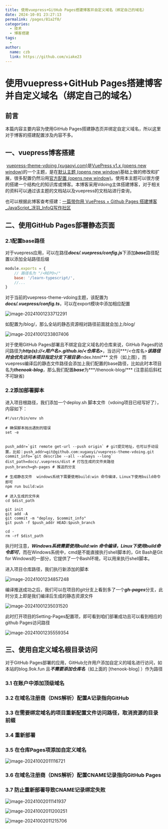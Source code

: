 ```yaml
---
title: 使用vuepress+GitHub Pages搭建博客并自定义域名（绑定自己的域名）
date: 2024-10-01 23:27:13
permalink: /pages/81a2f0/
categories:
  - 技术
  - 博客搭建
tags:
  - 
author: 
  name: czb
  link: https://github.com/xiake23
---
```

# 使用vuepress+GitHub Pages搭建博客并自定义域名（绑定自己的域名）

## 前言

本篇内容主要内容为使用GitHub Pages搭建静态页并绑定自定义域名，所以这里对于博客的搭建配置涉及内容不多。

## 一、vuepress博客搭建

​	[vuepress-theme-vdoing (xugaoyi.com)](https://doc.xugaoyi.com/)是[VuePress v1.x (opens new window)](https://vuepress.vuejs.org/zh/)的一个主题，是在[默认主题 (opens new window)](https://vuepress.vuejs.org/zh/theme/option-api.html)基础上做的修改和扩展，很多配置仍然沿用[官方配置 (opens new window)](https://vuepress.vuejs.org/zh/config/)。使用本主题可以很方便的搭建一个结构化的知识库或博客。本博客采用Vdoing主体搭建博客，对于相关的资料可以通过该主题的文档站以及vuepress的文档站进行查询，

也可以根据此博客查考搭建：[一篇带你用 VuePress + Github Pages 搭建博客_JavaScript_冴羽_InfoQ写作社区](https://xie.infoq.cn/article/4d2f62c87d188331342e62563)



## 二、使用GitHub Pages部署静态页面

### 2.1配置base路径

对于vuepress应用，可以在路径***docs/.vuepress/config.js***下添加***base***路径配置以添加全站路径后缀

```javascript
module.exports = {
    // 路径名为 "/<REPO>/"
    base: '/learn-typescript/',
    //...
}

```

对于当前的vuepress-theme-vdoing主题，该配置为***docs/.vuepress/config.ts***，可以在export模块中添加相应配置

![image-20241001233712291](https://jsd.cdn.zzko.cn/gh/xiake23/PicGo-Images/note/image-20241001233712291.png)

如配置为/blog/，那么全站的静态资源相对路径前面就会加上/blog/

![image-20241001233807406](https://jsd.cdn.zzko.cn/gh/xiake23/PicGo-Images/note/image-20241001233807406.png)

对于使用GitHub Pages部署且不绑定自定义域名的仓库来说，GitHub Pages的访问路径为***http(s)://<用户名>.github.io/<仓库名>***，当访问***/<仓库名>***该路径时会优先访问本项目指定分支下根目录***index.html*** 文件（如上图），而vuepress编译后的静态文件路径会添加上我们配置的base路径，比如此时本项目名为***thenook-blog***，那么我们配置***base***为***/thenook-blog/*** (注意前后斜杠不可缺省)

### 2.2添加部署脚本

进入项目根路径，我们添加一个deploy.sh 脚本文件（vdoing项目已经写好了），内容如下：

```shell
#!/usr/bin/env sh

# 确保脚本抛出遇到的错误
set -e


push_addr=`git remote get-url --push origin` # git提交地址，也可以手动设置，比如：push_addr=git@github.com:xugaoyi/vuepress-theme-vdoing.git
commit_info=`git describe --all --always --long`
dist_path=docs/.vuepress/dist # 打包生成的文件夹路径
push_branch=gh-pages # 推送的分支

# 生成静态文件  windows系统下需要使用build:win 命令编译，Linux下使用build命令即可
npm run build:win

# 进入生成的文件夹
cd $dist_path

git init
git add -A
git commit -m "deploy, $commit_info"
git push -f $push_addr HEAD:$push_branch

cd -
rm -rf $dist_path

```

执行时注意，***Windows系统需要使用build:win 命令编译，Linux下使用build命令即可***，而在Windows系统中，cmd是不能直接执行shell脚本的，Git Bash是Git for Windows的一部分，它提供了一个Bash环境，可以用来执行shell脚本。

进入项目仓库路径，我们执行新添加的脚本

![image-20241001234857248](https://jsd.cdn.zzko.cn/gh/xiake23/PicGo-Images/note/image-20241001234857248.png)

编译推送成功之后，我们可以在项目的git分支上看到多了一个***gh-pages***分支，此时分支上即是我们编译后生成的静态资源文件

![image-20241001235031520](https://jsd.cdn.zzko.cn/gh/xiake23/PicGo-Images/note/image-20241001235031520.png)



此时打开项目的Setting-Pages配置项，即可看到咱们部署成功且可以看到相应的github Pages访问路径

![image-20241001235559354](https://jsd.cdn.zzko.cn/gh/xiake23/PicGo-Images/note/image-20241001235559354.png)





## 三、使用自定义域名根目录访问

对于GitHub Pages部署的应用，GitHub允许用户添加自定义的域名进行访问，如本站的blog.9ok.fun 且***不需要添加仓库名***（如上面的 [thenook-blog] ）作为路径

### 3.1 在账户中添加顶级域名



### 3.2 在域名注册商（DNS解析）配置A记录指向GitHub



### 3.3 在需要绑定域名的项目重新配置文件访问路径，取消资源的目录前缀



### 3.4 重新部署



### 3.5 在仓库Pages项添加自定义域名

![image-20241002011116721](https://jsd.cdn.zzko.cn/gh/xiake23/PicGo-Images/note/image-20241002011116721.png)

### 3.6 在域名注册商（DNS解析）配置CNAME记录指向GitHub Pages



### 3.7 防止重新部署导致CNAME记录绑定失败

![image-20241002011141937](https://jsd.cdn.zzko.cn/gh/xiake23/PicGo-Images/note/image-20241002011141937.png)

![image-20241002011200251](https://jsd.cdn.zzko.cn/gh/xiake23/PicGo-Images/note/image-20241002011200251.png)

![image-20241002011215706](https://jsd.cdn.zzko.cn/gh/xiake23/PicGo-Images/note/image-20241002011215706.png)



